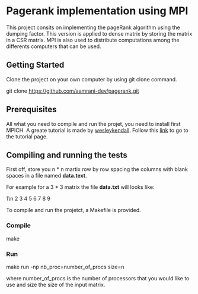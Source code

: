 # Pagerank implementation using MPI 

This project consits on implementing the pageRank algorithm using the dumping factor. This version is applied to dense matrix by storing the matrix in a CSR matrix. MPI is also used to distribute computations among the differents computers that can be used. 

## Getting Started

Clone the project on your own computer by using git clone command. 

git clone https://github.com/aamrani-dev/pagerank.git

## Prerequisites 

All what you need to compile and run the projet, you need to install first MPICH. A greate tutorial is made by [wesleykendall](https://github.com/wesleykendall/). Follow this [link](https://mpitutorial.com/tutorials/installing-mpich2/) to go to the tutorial page. 

## Compiling and running the tests

First off, store you n * n martix row by row spacing the columns with blank spaces in a file named **data.text**. 

For example for a 3 * 3 matrix the file **data.txt** will looks like: 

1\n 2 3 
4 5 6
7 8 9 

To compile and run the projetct, a Makefile is provided.

### Compile 

make 

### Run 

make run -np nb_proc=number_of_procs size=n 

where number_of_procs is the number of processors that you would like to use and size the size of the input matrix.





##
